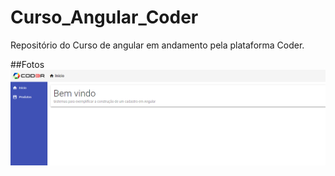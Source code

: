 # Curso_Angular_Coder
Repositório do Curso de angular em andamento pela plataforma Coder. 

##Fotos 
![fotoinicia](https://github.com/GislaineMartins/Curso_Angular_Coder/blob/master/backend/coder01.PNG)


